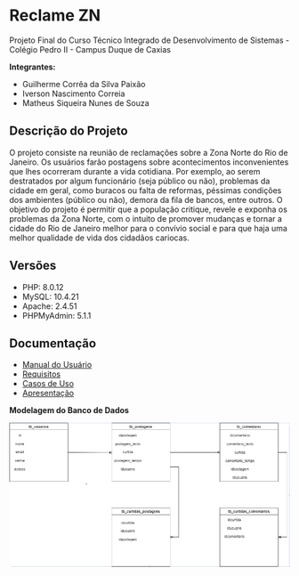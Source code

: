 # Reclame ZN

Projeto Final do Curso Técnico Integrado de Desenvolvimento de Sistemas - Colégio Pedro II - Campus Duque de Caxias

**Integrantes:**
 - Guilherme Corrêa da Silva Paixão
 - Iverson Nascimento Correia
 - Matheus Siqueira Nunes de Souza

 ## Descrição do Projeto

O projeto consiste na reunião de reclamações sobre a Zona Norte do Rio de Janeiro. Os usuários farão postagens sobre acontecimentos inconvenientes que lhes ocorreram durante a vida cotidiana. Por exemplo, ao serem destratados por algum funcionário (seja público ou não), problemas da cidade em geral, como buracos ou falta de reformas, péssimas condições dos ambientes (público ou não), demora da fila de bancos, entre outros.
O objetivo do projeto é permitir que a população critique, revele e exponha os problemas da Zona Norte, com o intuito de promover mudanças e tornar a cidade do Rio de Janeiro melhor para o convívio social e para que haja uma melhor qualidade de vida dos cidadãos cariocas.

## Versões
- PHP: 8.0.12
- MySQL: 10.4.21
- Apache: 2.4.51
- PHPMyAdmin: 5.1.1

## Documentação

- [Manual do Usuário](manual.md)
- [Requisitos](requisitos.md)
- [Casos de Uso](casos-de-uso.md)
- [Apresentação](apresentacao.pdf)

**Modelagem do Banco de Dados**

![Diagrama de Banco de Dados](diagrama_de_classes.png)
